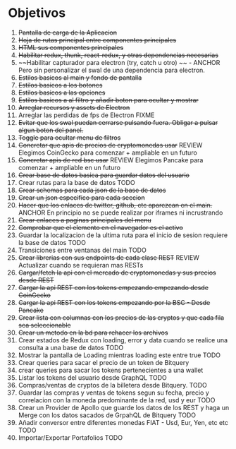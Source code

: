 # Objetivos

1. ~~Pantalla de carga de la Aplicacion~~
2. ~~Hoja de rutas principal entre componentes principales~~
3. ~~HTML sus componentes principales~~
4. ~~Habilitar redux, thunk, react-redux, y otras dependencias necesarias~~
5. ~~Habilitar capturador para electron (try, catch u otro) ~~ - ANCHOR Pero sin personalizar el swal de una dependencia para electron.
6. ~~Estilos basicos al main y fondo de pantalla~~
7. ~~Estilos basicos a los botones~~
8. ~~Estilos basicos a las opciones~~
9. ~~Estilos basicos a al filtro y añadir boton para ocultar y mostrar~~
10. ~~Arreglar recursos y assets de Electron~~
11. Arreglar las perdidas de fps de Electron FIXME
12. ~~Evitar que los swal puedan cerrarse pulsando fuera. Obligar a pulsar algun boton del panel.~~
13. ~~Toggle para ocultar menu de filtros~~
14. ~~Concretar que apis de precios de cryptomonedas usar~~ REVIEW Elegimos CoinGecko para comenzar + ampliable en un futuro
15. ~~Concretar apis de red bsc usar~~ REVIEW Elegimos Pancake para comenzar + ampliable en un futuro
16. ~~Crear base de datos basica para guardar datos del usuario~~
17. Crear rutas para la base de datos TODO
18. ~~Crear schemas para cada json de la base de datos~~
19. ~~Crear un json especifico para cada seccion~~
20. ~~Hacer que los enlaces de twitter, github, etc aparezcan en el main.~~ ANCHOR En principio no se puede realizar por iframes ni incrustrando
21. ~~Crear enlaces a paginas principales del menu~~
22. ~~Comprobar que el elemento en el navegador es el activo~~
23. Guardar la localizacion de la ultima ruta para el inicio de sesion requiere la base de datos TODO
24. Transiciones entre ventanas del main TODO
25. ~~Crear librerias con sus endpoints de cada clase REST~~ REVIEW Actualizar cuando se requieran mas RESTs
26. ~~Cargar/fetch la api con el mercado de cryptomonedas y sus precios desde REST~~
27. ~~Cargar la api REST con los tokens empezando empezando desde CoinGecko~~
28. ~~Cargar la api REST con los tokens empezando por la BSC - Desde Pancake~~
29. ~~Crear lista con columnas con los precios de las cryptos y que cada fila sea seleccionable~~
30. ~~Crear un metodo en la bd para rehacer los archivos~~
31. Crear estados de Redux con loading, error y data cuando se realice una consulta a una base de datos TODO
32. Mostrar la pantalla de Loading mientras loading este entre true TODO
33. Crear queries para sacar el precio de un token de Bitquery
34. crear queries para sacar los tokens pertenecientes a una wallet
35. Listar los tokens del usuario desde GraphQL TODO
36. Compras/ventas de cryptos de la billetera desde Bitquery. TODO
37. Guardar las compras y ventas de tokens segun su fecha, precio y correlacion con la moneda predominante de la red, usd y eur TODO
38. Crear un Provider de Apollo que guarde los datos de los REST y haga un Merge con los datos sacados de GrpahQL de Bitquery TODO
39. Añadir conversor entre diferentes monedas FIAT - Usd, Eur, Yen, etc etc TODO
40. Importar/Exportar Portafolios TODO
